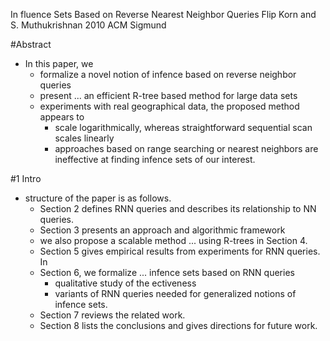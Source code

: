 In fluence Sets Based on Reverse Nearest Neighbor Queries
Flip Korn and S. Muthukrishnan
2010 ACM Sigmund

#Abstract

* In this paper, we 
  * formalize a novel notion of infence based on reverse neighbor queries
  * present ... an efficient R-tree based method for large data sets
  * experiments with real geographical data, the proposed method appears to
    * scale logarithmically, whereas straightforward sequential scan scales
      linearly
    * approaches based on range searching or nearest neighbors are ineffective
      at finding infence sets of our interest.

#1 Intro

* structure of the paper is as follows. 
  * Section 2 defines RNN queries and describes its relationship to NN queries.
  * Section 3 presents an approach and algorithmic framework 
  * we also propose a scalable method ... using R-trees in Section 4. 
  * Section 5 gives empirical results from experiments for RNN queries. In
  * Section 6, we formalize ... infence sets based on RNN queries 
    * qualitative study of the ectiveness
    * variants of RNN queries needed for generalized notions of infence sets.
  * Section 7 reviews the related work.  
  * Section 8 lists the conclusions and gives directions for future work.
